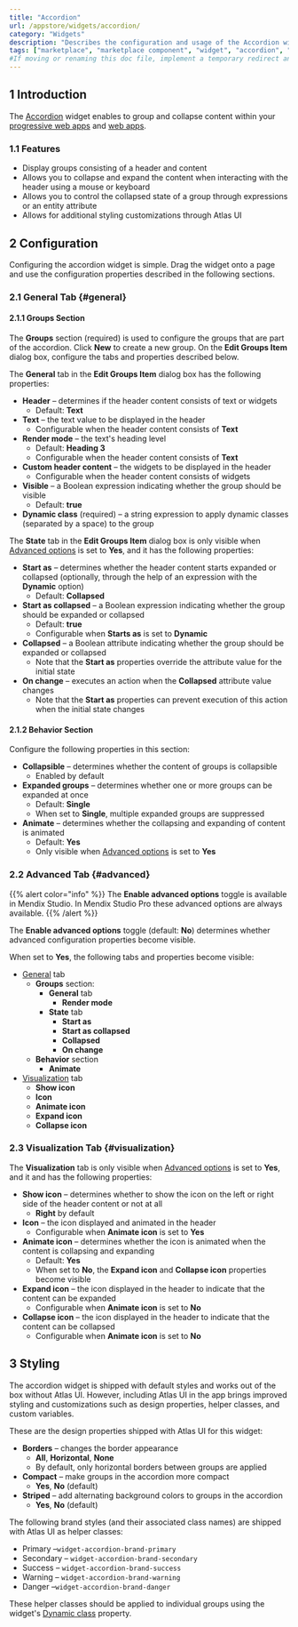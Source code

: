 ```yaml
---
title: "Accordion"
url: /appstore/widgets/accordion/
category: "Widgets"
description: "Describes the configuration and usage of the Accordion widget, which is available in the Mendix Marketplace."
tags: ["marketplace", "marketplace component", "widget", "accordion", "group box", "platform support"]
#If moving or renaming this doc file, implement a temporary redirect and let the respective team know they should update the URL in the product. See Mapping to Products for more details.
---
```


## 1 Introduction

The [Accordion](https://marketplace.mendix.com/link/component/117895) widget enables to group and collapse content within your [progressive web apps](/refguide/progressive-web-app/) and [web apps](https://www.mendix.com/evaluation-guide/app-capabilities/web-apps/).

### 1.1 Features

* Display groups consisting of a header and content
* Allows you to collapse and expand the content when interacting with the header using a mouse or keyboard
* Allows you to control the collapsed state of a group through expressions or an entity attribute
* Allows for additional styling customizations through Atlas UI

## 2 Configuration

Configuring the accordion widget is simple. Drag the widget onto a page and use the configuration properties described in the following sections.

### 2.1 General Tab {#general}

#### 2.1.1 Groups Section

The **Groups** section (required) is used to configure the groups that are part of the accordion. Click **New** to create a new group. On the **Edit Groups Item** dialog box, configure the tabs and properties described below.

The **General** tab in the **Edit Groups Item** dialog box has the following properties:

* **Header** – determines if the header content consists of text or widgets
    * Default: **Text**
* **Text** – the text value to be displayed in the header
    * Configurable when the header content consists of **Text**
* **Render mode** – the text's heading level
    * Default: **Heading 3**
    * Configurable when the header content consists of **Text**
* **Custom header content** – the widgets to be displayed in the header
    * Configurable when the header content consists of widgets
* **Visible** – a Boolean expression indicating whether the group should be visible
    * Default: **true**
* **Dynamic class** (required) – a string expression to apply dynamic classes (separated by a space) to the group

The **State** tab in the **Edit Groups Item** dialog box is only visible when [Advanced options](#advanced) is set to **Yes**, and it has the following properties:

* **Start as** – determines whether the header content starts expanded or collapsed (optionally, through the help of an expression with the **Dynamic** option)
    * Default: **Collapsed**
* **Start as collapsed** – a Boolean expression indicating whether the group should be expanded or collapsed
    * Default: **true**
    * Configurable when **Starts as** is set to **Dynamic**
* **Collapsed** – a Boolean attribute indicating whether the group should be expanded or collapsed 
    * Note that the **Start as** properties override the attribute value for the initial state
* **On change** – executes an action when the **Collapsed** attribute value changes
    * Note that the **Start as** properties can prevent execution of this action when the initial state changes

#### 2.1.2 Behavior Section

Configure the following properties in this section:

* **Collapsible** – determines whether the content of groups is collapsible
    * Enabled by default
* **Expanded groups** – determines whether one or more groups can be expanded at once
    * Default: **Single**
    * When set to **Single**, multiple expanded groups are suppressed
* **Animate** – determines whether the collapsing and expanding of content is animated
    * Default: **Yes**
    * Only visible when [Advanced options](#advanced) is set to **Yes**

### 2.2 Advanced Tab {#advanced}

{{% alert color="info" %}}
The **Enable advanced options** toggle is available in Mendix Studio. In Mendix Studio Pro these advanced options are always available.
{{% /alert %}}

The **Enable advanced options** toggle (default: **No**) determines whether advanced configuration properties become visible. 

When set to **Yes**, the following tabs and properties become visible:

* [General](#general) tab 
    * **Groups** section:
        * **General** tab
            * **Render mode**
        * **State** tab 
            * **Start as**
            * **Start as collapsed**
            * **Collapsed**
            * **On change**
    * **Behavior** section
        * **Animate**
* [Visualization](#visualization) tab
    * **Show icon**
    * **Icon** 
    * **Animate icon**
    * **Expand icon**
    * **Collapse icon**

### 2.3 Visualization Tab {#visualization}

The **Visualization** tab is only visible when [Advanced options](#advanced) is set to **Yes**, and it and has the following properties:

* **Show icon** – determines whether to show the icon on the left or right side of the header content or not at all
    * **Right** by default
* **Icon** – the icon displayed and animated in the header
    * Configurable when **Animate icon** is set to **Yes** 
* **Animate icon** – determines whether the icon is animated when the content is collapsing and expanding
    * Default: **Yes**
    * When set to **No**, the **Expand icon** and **Collapse icon** properties become visible
* **Expand icon** – the icon displayed in the header to indicate that the content can be expanded
    * Configurable when **Animate icon** is set to **No**
* **Collapse icon** – the icon displayed in the header to indicate that the content can be collapsed
    * Configurable when **Animate icon** is set to **No**

## 3 Styling

The accordion widget is shipped with default styles and works out of the box without Atlas UI. However, including Atlas UI in the app brings improved styling and customizations such as design properties, helper classes, and custom variables.

These are the design properties shipped with Atlas UI for this widget:

* **Borders** – changes the border appearance 
    * **All**, **Horizontal**, **None**
    * By default, only horizontal borders between groups are applied
* **Compact** – make groups in the accordion more compact
    * **Yes**, **No** (default)
* **Striped** – add alternating background colors to groups in the accordion
    * **Yes**, **No** (default)

The following brand styles (and their associated class names) are shipped with Atlas UI as helper classes:

* Primary –`widget-accordion-brand-primary`
* Secondary – `widget-accordion-brand-secondary`
* Success – `widget-accordion-brand-success`
* Warning – `widget-accordion-brand-warning`
* Danger –`widget-accordion-brand-danger`

These helper classes should be applied to individual groups using the widget's [Dynamic class](#general) property.
